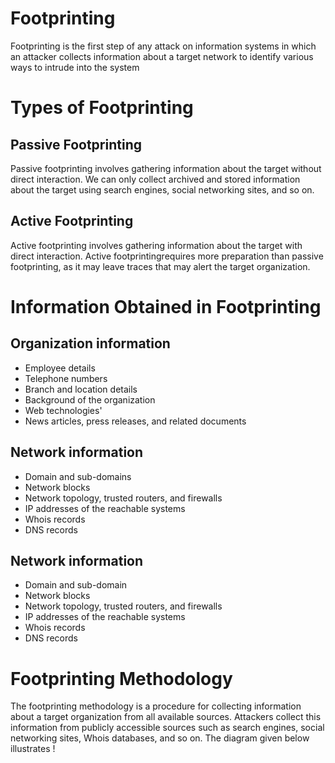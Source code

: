 # Footprinting
Footprinting is the first step of any attack on information systems in which an attacker collects information
about a target network to identify various ways to intrude into the system

# Types of Footprinting
## Passive Footprinting
Passive footprinting involves gathering information about the target without direct
interaction. We can only collect archived and stored information about the target
using search engines, social networking sites, and so on.

## Active Footprinting
Active footprinting involves gathering information about the target with direct
interaction. Active footprintingrequires more preparation than passive footprinting, 
as it may leave traces that may alert
the target organization.

# Information Obtained in Footprinting
## Organization information
- Employee details
- Telephone numbers
- Branch and location details
- Background of the organization
- Web technologies'
- News articles, press releases, and related documents

## Network information
- Domain and sub-domains
- Network blocks
- Network topology, trusted routers, and firewalls
- IP addresses of the reachable systems
- Whois records
- DNS records

## Network information
- Domain and sub-domain
- Network blocks
- Network topology, trusted routers, and firewalls
- IP addresses of the reachable systems
- Whois records
- DNS records

# Footprinting Methodology
The footprinting methodology is a procedure for collecting information about a target
organization from all available sources. Attackers collect this information from publicly
accessible sources such as search engines, social networking sites, Whois databases, and so
on. The diagram given below illustrates
!


